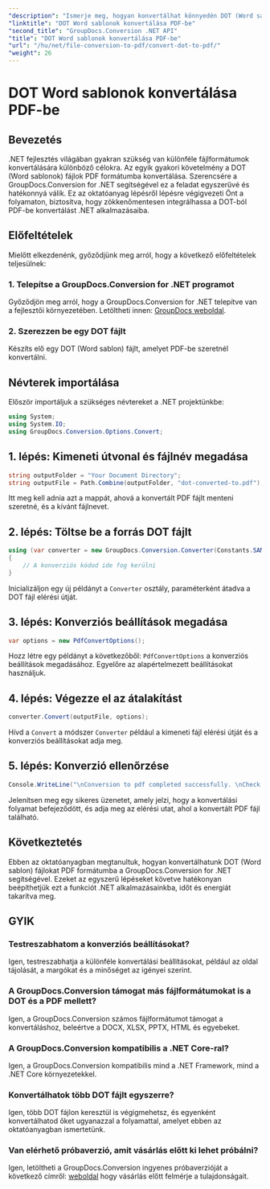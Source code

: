 ```yaml
---
"description": "Ismerje meg, hogyan konvertálhat könnyedén DOT (Word sablon) fájlokat PDF formátumba .NET-ben a GroupDocs.Conversion segítségével, hogy zökkenőmentesen integrálhassa alkalmazásaiba."
"linktitle": "DOT Word sablonok konvertálása PDF-be"
"second_title": "GroupDocs.Conversion .NET API"
"title": "DOT Word sablonok konvertálása PDF-be"
"url": "/hu/net/file-conversion-to-pdf/convert-dot-to-pdf/"
"weight": 26
---
```


# DOT Word sablonok konvertálása PDF-be

## Bevezetés
.NET fejlesztés világában gyakran szükség van különféle fájlformátumok konvertálására különböző célokra. Az egyik gyakori követelmény a DOT (Word sablonok) fájlok PDF formátumba konvertálása. Szerencsére a GroupDocs.Conversion for .NET segítségével ez a feladat egyszerűvé és hatékonnyá válik. Ez az oktatóanyag lépésről lépésre végigvezeti Önt a folyamaton, biztosítva, hogy zökkenőmentesen integrálhassa a DOT-ból PDF-be konvertálást .NET alkalmazásaiba.
## Előfeltételek
Mielőtt elkezdenénk, győződjünk meg arról, hogy a következő előfeltételek teljesülnek:
### 1. Telepítse a GroupDocs.Conversion for .NET programot
Győződjön meg arról, hogy a GroupDocs.Conversion for .NET telepítve van a fejlesztői környezetében. Letöltheti innen: [GroupDocs weboldal](https://releases.groupdocs.com/conversion/net/).
### 2. Szerezzen be egy DOT fájlt
Készíts elő egy DOT (Word sablon) fájlt, amelyet PDF-be szeretnél konvertálni.

## Névterek importálása
Először importáljuk a szükséges névtereket a .NET projektünkbe:
```csharp
using System;
using System.IO;
using GroupDocs.Conversion.Options.Convert;
```
## 1. lépés: Kimeneti útvonal és fájlnév megadása
```csharp
string outputFolder = "Your Document Directory";
string outputFile = Path.Combine(outputFolder, "dot-converted-to.pdf");
```
Itt meg kell adnia azt a mappát, ahová a konvertált PDF fájlt menteni szeretné, és a kívánt fájlnevet.
## 2. lépés: Töltse be a forrás DOT fájlt
```csharp
using (var converter = new GroupDocs.Conversion.Converter(Constants.SAMPLE_DOT))
{
    // A konverziós kódod ide fog kerülni
}
```
Inicializáljon egy új példányt a `Converter` osztály, paraméterként átadva a DOT fájl elérési útját.
## 3. lépés: Konverziós beállítások megadása
```csharp
var options = new PdfConvertOptions();
```
Hozz létre egy példányt a következőből: `PdfConvertOptions` a konverziós beállítások megadásához. Egyelőre az alapértelmezett beállításokat használjuk.
## 4. lépés: Végezze el az átalakítást
```csharp
converter.Convert(outputFile, options);
```
Hívd a `Convert` a módszer `Converter` például a kimeneti fájl elérési útját és a konverziós beállításokat adja meg.
## 5. lépés: Konverzió ellenőrzése
```csharp
Console.WriteLine("\nConversion to pdf completed successfully. \nCheck output in {0}", outputFolder);
```
Jelenítsen meg egy sikeres üzenetet, amely jelzi, hogy a konvertálási folyamat befejeződött, és adja meg az elérési utat, ahol a konvertált PDF fájl található.

## Következtetés
Ebben az oktatóanyagban megtanultuk, hogyan konvertálhatunk DOT (Word sablon) fájlokat PDF formátumba a GroupDocs.Conversion for .NET segítségével. Ezeket az egyszerű lépéseket követve hatékonyan beépíthetjük ezt a funkciót .NET alkalmazásainkba, időt és energiát takarítva meg.
## GYIK
### Testreszabhatom a konverziós beállításokat?
Igen, testreszabhatja a különféle konvertálási beállításokat, például az oldal tájolását, a margókat és a minőséget az igényei szerint.
### A GroupDocs.Conversion támogat más fájlformátumokat is a DOT és a PDF mellett?
Igen, a GroupDocs.Conversion számos fájlformátumot támogat a konvertáláshoz, beleértve a DOCX, XLSX, PPTX, HTML és egyebeket.
### A GroupDocs.Conversion kompatibilis a .NET Core-ral?
Igen, a GroupDocs.Conversion kompatibilis mind a .NET Framework, mind a .NET Core környezetekkel.
### Konvertálhatok több DOT fájlt egyszerre?
Igen, több DOT fájlon keresztül is végigmehetsz, és egyenként konvertálhatod őket ugyanazzal a folyamattal, amelyet ebben az oktatóanyagban ismertetünk.
### Van elérhető próbaverzió, amit vásárlás előtt ki lehet próbálni?
Igen, letöltheti a GroupDocs.Conversion ingyenes próbaverzióját a következő címről: [weboldal](https://releases.groupdocs.com/) hogy vásárlás előtt felmérje a tulajdonságait.